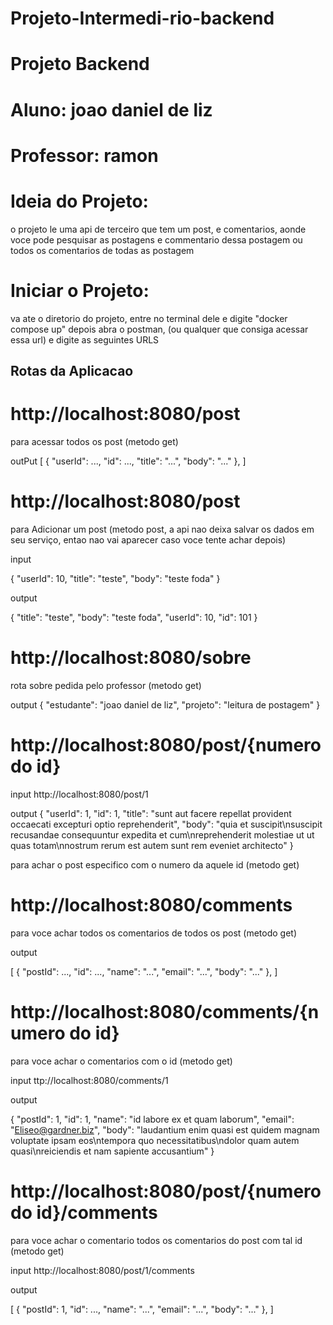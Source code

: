 # Projeto-Intermedi-rio-backend


# Projeto Backend
# Aluno: joao daniel de liz
# Professor: ramon

# Ideia do Projeto:

o projeto le uma api de terceiro que tem um post, e comentarios, aonde voce pode pesquisar as postagens
e commentario dessa postagem ou todos os comentarios de todas as postagem


# Iniciar o Projeto:

va ate o diretorio do projeto, entre no terminal dele e digite "docker compose up"
depois abra o postman, (ou qualquer que consiga acessar essa url) e digite as seguintes URLS

## Rotas da Aplicacao

# http://localhost:8080/post 

para acessar todos os post (metodo get)

outPut
[
    {
        "userId": ...,
        "id": ...,
        "title": "...",
        "body": "..."
    },
]

# http://localhost:8080/post

para Adicionar um post (metodo post, a api nao deixa salvar os dados em seu serviço, entao nao vai aparecer caso voce tente achar depois)

input

  {
    "userId": 10,
    "title": "teste",
    "body": "teste foda"
  }

output

{
    "title": "teste",
    "body": "teste foda",
    "userId": 10,
    "id": 101
}

# http://localhost:8080/sobre

rota sobre pedida pelo professor (metodo get)

output
{
    "estudante": "joao daniel de liz",
    "projeto": "leitura de postagem"
}

# http://localhost:8080/post/{numero do id}

input 
http://localhost:8080/post/1

output
{
    "userId": 1,
    "id": 1,
    "title": "sunt aut facere repellat provident occaecati excepturi optio reprehenderit",
    "body": "quia et suscipit\nsuscipit recusandae consequuntur expedita et cum\nreprehenderit molestiae ut ut quas totam\nnostrum rerum est autem sunt rem eveniet architecto"
}

para achar o post especifico com o numero da aquele id (metodo get)


# http://localhost:8080/comments

para voce achar todos os comentarios de todos os post (metodo get)

output

[
    {
        "postId": ...,
        "id": ...,
        "name": "...",
        "email": "...",
        "body": "..."
    },
]


# http://localhost:8080/comments/{numero do id}

para voce achar o comentarios com o id  (metodo get)

input
ttp://localhost:8080/comments/1

output

{
    "postId": 1,
    "id": 1,
    "name": "id labore ex et quam laborum",
    "email": "Eliseo@gardner.biz",
    "body": "laudantium enim quasi est quidem magnam voluptate ipsam eos\ntempora quo necessitatibus\ndolor quam autem quasi\nreiciendis et nam sapiente accusantium"
}


# http://localhost:8080/post/{numero do id}/comments

para voce achar o comentario todos os comentarios do post com tal id  (metodo get)

input
http://localhost:8080/post/1/comments

output

[
    {
        "postId": 1,
        "id": ...,
        "name": "...",
        "email": "...",
        "body": "..."
    },
]



